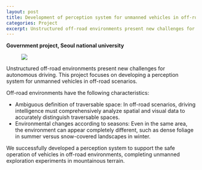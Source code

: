 ```yaml
---
layout: post
title: Development of perception system for unmanned vehicles in off-road scenarios
categories: Project
excerpt: Unstructured off-road environments present new challenges for autonomous driving. This project focuses on developing a perception system for unmanned vehicles in off-road scenarios.
---
```


**Government project, Seoul national university**

<figure>
    <img src="{{ "/assets/off-road.png" | relative_url }}">
</figure>

Unstructured off-road environments present new challenges for autonomous driving. This project focuses on developing a perception system for unmanned vehicles in off-road scenarios.

Off-road environments have the following characteristics:

* Ambiguous definition of traversable space: In off-road scenarios, driving intelligence must comprehensively analyze spatial and visual data to accurately distinguish traversable spaces.
* Environmental changes according to seasons: Even in the same area, the environment can appear completely different, such as dense foliage in summer versus snow-covered landscapes in winter.

We successfully developed a perception system to support the safe operation of vehicles in off-road environments, completing unmanned exploration experiments in mountainous terrain.